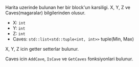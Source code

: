 Harita uzerinde bulunan her bir block'un karsiligi. X, Y, Z ve Caves(magaralar) bilgilerinden olusur.
- X: `int`
- Y: `int`
- Z: `int`
- Caves: `std::list<std::tuple<int, int>>` tuple(Min, Max)

X, Y, Z icin getter setterlar bulunur.

Caves icin `AddCave`, `IsCave` ve `GetCaves` fonksiyonlari bulunur.
